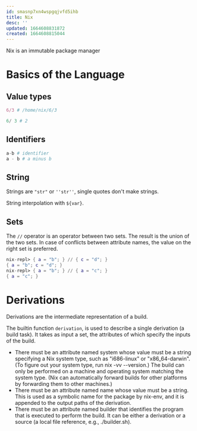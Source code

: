 ```yaml
---
id: smasnp7xn4wspgqjvfd5ihb
title: Nix
desc: ''
updated: 1664608831872
created: 1664608815044
---
```


Nix is an immutable package manager

# Basics of the Language

## Value types

```nix
6/3 # /home/nix/6/3

6/ 3 # 2
```

## Identifiers

```nix
a-b # identifier
a - b # a minus b
```

## String

Strings are `"str"` or `''str''`, single quotes don't make strings.

String interpolation with `${var}`.

## Sets

The `//` operator is an operator between two sets. The result is the union of the two sets. In case of conflicts between attribute names, the value on the right set is preferred.

```nix
nix-repl> { a = "b"; } // { c = "d"; }
{ a = "b"; c = "d"; }
nix-repl> { a = "b"; } // { a = "c"; }
{ a = "c"; }
```

# Derivations

Derivations are the intermediate representation of a build.

The builtin function `derivation`, is used to describe a single derivation (a build task). It takes as input a set, the attributes of which specify the inputs of the build.

- There must be an attribute named system whose value must be a string specifying a Nix system type, such as "i686-linux" or "x86_64-darwin". (To figure out your system type, run nix -vv --version.) The build can only be performed on a machine and operating system matching the system type. (Nix can automatically forward builds for other platforms by forwarding them to other machines.)
- There must be an attribute named name whose value must be a string. This is used as a symbolic name for the package by nix-env, and it is appended to the output paths of the derivation.
- There must be an attribute named builder that identifies the program that is executed to perform the build. It can be either a derivation or a source (a local file reference, e.g., ./builder.sh).

